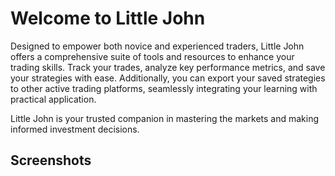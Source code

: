 # Welcome to Little John

Designed to empower both novice and experienced traders, Little John offers a comprehensive suite of tools and resources to enhance your trading skills. Track your trades, analyze key performance metrics, and save your strategies with ease. Additionally, you can export your saved strategies to other active trading platforms, seamlessly integrating your learning with practical application.

Little John is your trusted companion in mastering the markets and making informed investment decisions.

## Screenshots



